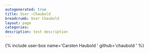 ```yaml
---
autogenerated: true
title: User ›Chaubold
breadcrumb: User Chaubold
layout: page
categories: 
description: test description
---
```


{% include user-box name='Carsten Haubold ' github='chaubold ' %}
